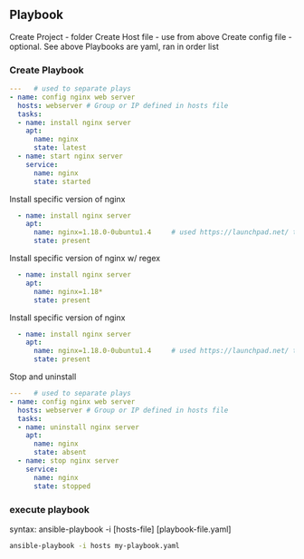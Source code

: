 ## Playbook
Create Project - folder
Create Host file - use from above
Create config file - optional. See above
Playbooks are yaml, ran in order list

### Create Playbook
```yaml
---   # used to separate plays
- name: config nginx web server
  hosts: webserver # Group or IP defined in hosts file
  tasks:
  - name: install nginx server
    apt: 
      name: nginx
      state: latest      
  - name: start nginx server
    service:
      name: nginx
      state: started
```

Install specific version of nginx
```yaml
  - name: install nginx server
    apt: 
      name: nginx=1.18.0-0ubuntu1.4     # used https://launchpad.net/ to find version
      state: present
```

Install specific version of nginx w/ regex
```yaml
  - name: install nginx server
    apt: 
      name: nginx=1.18*
      state: present
```

Install specific version of nginx
```yaml
  - name: install nginx server
    apt: 
      name: nginx=1.18.0-0ubuntu1.4     # used https://launchpad.net/ to find version
      state: present
```

Stop and uninstall
```yaml
---   # used to separate plays
- name: config nginx web server
  hosts: webserver # Group or IP defined in hosts file
  tasks:
  - name: uninstall nginx server
    apt: 
      name: nginx
      state: absent      
  - name: stop nginx server
    service:
      name: nginx
      state: stopped
```


### execute playbook
syntax: ansible-playbook -i [hosts-file] [playbook-file.yaml]
```bash
ansible-playbook -i hosts my-playbook.yaml
```